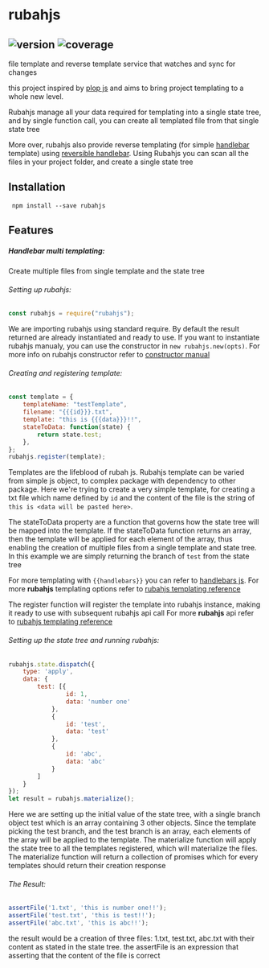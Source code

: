 # rubahjs
![version](https://img.shields.io/badge/version-0.3.0-brightgreen.svg)
![coverage](https://img.shields.io/badge/coverage-27%-ff0000.svg)
---
file template and reverse template service that watches and sync for changes

this project inspired by [plop js](https://plopjs.com/) and aims to bring project templating to a whole new level. 

Rubahjs manage all your data required for templating into a single state tree, and by single function call, you can create all templated file from that single state tree

More over, rubahjs also provide reverse templating (for simple [handlebar](https://handlebarsjs.com/) template) using [reversible handlebar](https://github.com/averman/reversible-handlebars). Using Rubahjs you can scan all the files in your project folder, and create a single state tree
## Installation
``` npm install --save rubahjs```

## Features

##### Handlebar multi templating: 

Create multiple files from single template and the state tree


###### Setting up rubahjs:

```js
const rubahjs = require("rubahjs");
```

We are importing rubahjs using standard require. By default the result returned are already instantiated and
ready to use. If you want to instantiate rubahjs manualy, you can use the constructor in ```new rubahjs.new(opts)```.
For more info on rubahjs constructor refer to [constructor manual](doc/compiled/constructor.md)


###### Creating and registering template:

```js
const template = {
    templateName: "testTemplate",
    filename: "{{{id}}}.txt",
    template: "this is {{{data}}}!!",
    stateToData: function(state) {
        return state.test;
    },
};
rubahjs.register(template);
```

Templates are the lifeblood of rubah js. Rubahjs template can be varied from simple js object, to complex package with
dependency to other package. Here we're trying to create a very simple template, for creating a txt file which name defined
by ```id``` and the content of the file is the string of ```this is <data will be pasted here>```. 

The stateToData property are a function that governs how the state tree will be mapped into the template. If the stateToData
function returns an array, then the template will be applied for each element of the array, thus enabling the creation of multiple
files from a single template and state tree.
In this example we are simply returning the branch of ```test``` from the state tree

For more templating with ```{{handlebars}}```
you can refer to [handlebars js](https://handlebarsjs.com/). For more **rubahjs** templating options refer to 
[rubahjs templating reference](doc/compiled/reference/templates.md)

The register function will register the template into rubahjs instance, making it ready to use with subsequent rubahjs api call
For more **rubahjs** api refer to 
[rubahjs templating reference](doc/compiled/reference/api.md)


###### Setting up the state tree and running rubahjs:

```js
rubahjs.state.dispatch({
    type: 'apply',
    data: {
        test: [{
                id: 1,
                data: 'number one'
            },
            {
                id: 'test',
                data: 'test'
            },
            {
                id: 'abc',
                data: 'abc'
            }
        ]
    }
});
let result = rubahjs.materialize();
```

Here we are setting up the initial value of the state tree, with a single branch object test which is an array containing 3 other objects.
Since the template picking the test branch, and the test branch is an array, each elements of the array will be applied to the template.
The materialize function will apply the state tree to all the templates registered, which will materialize the files.
The materialize function will return a collection of promises which for every templates should return their creation response


###### The Result:

```js
assertFile('1.txt', 'this is number one!!');
assertFile('test.txt', 'this is test!!');
assertFile('abc.txt', 'this is abc!!');
```

the result would be a creation of three files: 1.txt, test.txt, abc.txt with their content as stated in 
the state tree. the assertFile is an expression that asserting that the content of the file is correct


